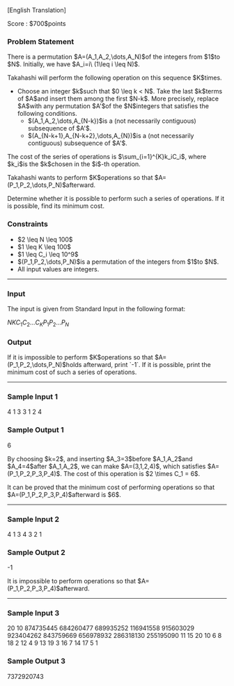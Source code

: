 
<div>

<span>

<span>

<p>
[English Translation]
</p>

<p>
Score : $700$points
</p>

<div>

<section>

### **Problem Statement**

<p>
There is a permutation $A=(A_1,A_2,\dots,A_N)$of the integers from $1$to $N$. Initially, we have $A_i=i\ (1\leq i \leq N)$.
</p>

<p>
Takahashi will perform the following operation on this sequence $K$times.
</p>

<ul>

<li>
Choose an integer $k$such that $0 \leq k < N$. Take the last $k$terms of $A$and insert them among the first $N-k$. More precisely, replace $A$with any permutation $A'$of the $N$integers that satisfies the following conditions.
<ul>

<li>
$(A_1,A_2,\dots,A_{N-k})$is a (not necessarily contiguous) subsequence of $A'$.
</li>

<li>
$(A_{N-k+1},A_{N-k+2},\dots,A_{N})$is a (not necessarily contiguous) subsequence of $A'$.
</li>

</ul>

</li>

</ul>

<p>
The cost of the series of operations is $\sum_{i=1}^{K}k_iC_i$, where $k_i$is the $k$chosen in the $i$-th operation.
</p>

<p>
Takahashi wants to perform $K$operations so that $A=(P_1,P_2,\dots,P_N)$afterward.
</p>

<p>
Determine whether it is possible to perform such a series of operations. If it is possible, find its minimum cost.
</p>

</section>

</div>

<div>

<section>

### **Constraints**

<ul>

<li>
$2 \leq N \leq 100$
</li>

<li>
$1 \leq K \leq 100$
</li>

<li>
$1 \leq C_i \leq 10^9$
</li>

<li>
$(P_1,P_2,\dots,P_N)$is a permutation of the integers from $1$to $N$.
</li>

<li>
All input values are integers.
</li>

</ul>

</section>

</div>

---

<div>

<div>

<section>

### **Input**

<p>
The input is given from Standard Input in the following format:
</p>

<div>

$N$$K$$C_1$$C_2$$\dots$$C_K$$P_1$$P_2$$\dots$$P_N$
</div>

</section>

</div>

<div>

<section>

### **Output**

<p>
If it is impossible to perform $K$operations so that $A=(P_1,P_2,\dots,P_N)$holds afterward, print `-1`. If it is possible, print the minimum cost of such a series of operations.
</p>

</section>

</div>

</div>

---

<div>

<section>

### **Sample Input 1**

<div>

4 1
3
3 1 2 4

</div>

</section>

</div>

<div>

<section>

### **Sample Output 1**

<div>

6

</div>

<p>
By choosing $k=2$, and inserting $A_3=3$before $A_1,A_2$and $A_4=4$after $A_1,A_2$, we can make $A=(3,1,2,4)$, which satisfies $A=(P_1,P_2,P_3,P_4)$. The cost of this operation is $2 \times C_1 = 6$.
</p>

<p>
It can be proved that the minimum cost of performing operations so that $A=(P_1,P_2,P_3,P_4)$afterward is $6$.
</p>

</section>

</div>

---

<div>

<section>

### **Sample Input 2**

<div>

4 1
3
4 3 2 1

</div>

</section>

</div>

<div>

<section>

### **Sample Output 2**

<div>

-1

</div>

<p>
It is impossible to perform operations so that $A=(P_1,P_2,P_3,P_4)$afterward.
</p>

</section>

</div>

---

<div>

<section>

### **Sample Input 3**

<div>

20 10
874735445 684260477 689935252 116941558 915603029 923404262 843759669 656978932 286318130 255195090
11 15 20 10 6 8 18 2 12 4 9 13 19 3 16 7 14 17 5 1

</div>

</section>

</div>

<div>

<section>

### **Sample Output 3**

<div>

7372920743

</div>

</section>

</div>

</span>

</span>

</div>
